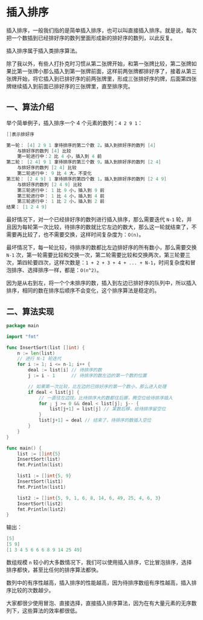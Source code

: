 # 插入排序

插入排序，一般我们指的是简单插入排序，也可以叫直接插入排序。就是说，每次把一个数插到已经排好序的数列里面形成新的排好序的数列，以此反复。

插入排序属于插入类排序算法。

除了我以外，有些人打扑克时习惯从第二张牌开始，和第一张牌比较，第二张牌如果比第一张牌小那么插入到第一张牌前面，这样前两张牌都排好序了，接着从第三张牌开始，将它插入到已排好序的前两张牌里，形成三张排好序的牌，后面第四张牌继续插入到前面已排好序的三张牌里，直至排序完。

## 一、算法介绍

举个简单例子，插入排序一个 4 个元素的数列：`4 2 9 1`：

```go
[]表示排好序

第一轮： [4] 2 9 1 拿待排序的第二个数 2，插入到排好序的数列 [4]
    与排好序的数列 [4] 比较
    第一轮进行中：2 比 4 小，插入到 4 前
第二轮： [2 4] 9 1 拿待排序的第三个数 9，插入到排好序的数列 [2 4]
    与排好序的数列 [2 4] 比较
    第二轮进行中： 9 比 4 大，不变化
第三轮： [2 4 9] 1 拿待排序的第四个数 1，插入到排好序的数列 [2 4 9]
    与排好序的数列 [2 4 9] 比较
    第三轮进行中： 1 比 9 小，插入到 9 前
    第三轮进行中： 1 比 4 小，插入到 4 前
    第三轮进行中： 1 比 2 小，插入到 2 前
结果： [1 2 4 9]
```

最好情况下，对一个已经排好序的数列进行插入排序，那么需要迭代 `N-1` 轮，并且因为每轮第一次比较，待排序的数就比它左边的数大，那么这一轮就结束了，不需要再比较了，也不需要交换，这样时间复杂度为：`O(n)`。

最坏情况下，每一轮比较，待排序的数都比左边排好序的所有数小，那么需要交换 `N-1` 次，第一轮需要比较和交换一次，第二轮需要比较和交换两次，第三轮要三次，第四轮要四次，这样次数是：`1 + 2 + 3 + 4 + ... + N-1`，时间复杂度和冒泡排序、选择排序一样，都是：`O(n^2)`。

因为是从右到左，将一个个未排序的数，插入到左边已排好序的队列中，所以插入排序，相同的数在排序后顺序不会变化，这个排序算法是稳定的。

## 二、算法实现

```go
package main

import "fmt"

func InsertSort(list []int) {
	n := len(list)
	// 进行 N-1 轮迭代
	for i := 1; i <= n-1; i++ {
		deal := list[i] // 待排序的数
		j := i - 1      // 待排序的数左边的第一个数的位置

		// 如果第一次比较，比左边的已排好序的第一个数小，那么进入处理
		if deal < list[j] {
			// 一直往左边找，比待排序大的数都往后挪，腾空位给待排序插入
			for ; j >= 0 && deal < list[j]; j-- {
				list[j+1] = list[j] // 某数后移，给待排序留空位
			}
			list[j+1] = deal // 结束了，待排序的数插入空位
		}
	}
}

func main() {
	list := []int{5}
	InsertSort(list)
	fmt.Println(list)

	list1 := []int{5, 9}
	InsertSort(list1)
	fmt.Println(list1)

	list2 := []int{5, 9, 1, 6, 8, 14, 6, 49, 25, 4, 6, 3}
	InsertSort(list2)
	fmt.Println(list2)
}
```


输出：

```go
[5]
[5 9]
[1 3 4 5 6 6 6 8 9 14 25 49]
```

数组规模 `n` 较小的大多数情况下，我们可以使用插入排序，它比冒泡排序，选择排序都快，甚至比任何的排序算法都快。

数列中的有序性越高，插入排序的性能越高，因为待排序数组有序性越高，插入排序比较的次数越少。

大家都很少使用冒泡、直接选择，直接插入排序算法，因为在有大量元素的无序数列下，这些算法的效率都很低。


